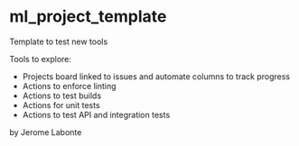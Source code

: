 # ml_project_template
Template to test new tools

Tools to explore:
* Projects board linked to issues and automate columns to track progress
* Actions to enforce linting
* Actions to test builds
* Actions for unit tests
* Actions to test API and integration tests


by Jerome Labonte
